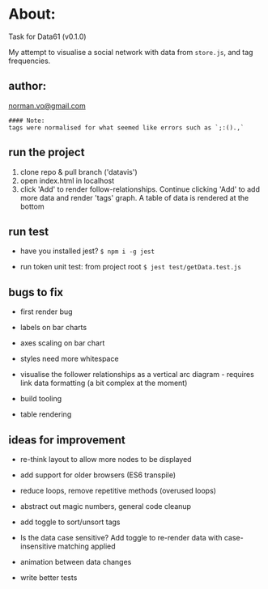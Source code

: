 # About:

Task for Data61 (v0.1.0)

My attempt to visualise a social network with data from `store.js`, and tag frequencies.

## author:

norman.vo@gmail.com

    #### Note:
    tags were normalised for what seemed like errors such as `;:().,`

## run the project

1. clone repo & pull branch ('datavis')
2. open index.html in localhost
3. click 'Add' to render follow-relationships. Continue clicking 'Add' to add more data and render 'tags' graph. A table of data is rendered at the bottom



## run test

- have you installed jest? `$ npm i -g jest`


- run token unit test: from project root `$ jest test/getData.test.js`


## bugs to fix

- first render bug

- labels on bar charts

- axes scaling on bar chart

- styles need more whitespace

- visualise the follower relationships as a vertical arc diagram - requires link data formatting (a bit complex at the moment)

- build tooling

- table rendering



## ideas for improvement



- re-think layout to allow more nodes to be displayed

- add support for older browsers (ES6 transpile)

- reduce loops, remove repetitive methods (overused loops)

- abstract out magic numbers, general code cleanup

- add toggle to sort/unsort tags

- Is the data case sensitive? Add toggle to re-render data with case-insensitive matching applied

- animation between data changes

- write better tests

